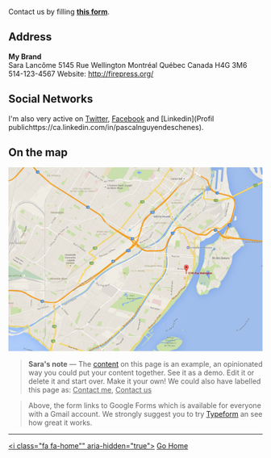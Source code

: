 Contact us by filling [**this form**](http://goo.gl/forms/4B5zzHhXphbtMzh93).

## Address

**My Brand**<br>
Sara Lancôme
5145 Rue Wellington
Montréal Québec Canada H4G 3M6
514-123-4567
Website: http://firepress.org/

## Social Networks

I'm also very active on [Twitter](https://twitter.com/_pascalandy), [Facebook](https://www.facebook.com/pascalandy1) and [Linkedin](Profil publichttps://ca.linkedin.com/in/pascalnguyendeschenes).

## On the map

[![](https://raw.githubusercontent.com/firepress-org/themes-content/master/112_readiness/images/map3.jpg)](https://www.google.ca/maps/@45.4549261,-73.5701503,17z)

> **Sara's note** — The [content](https://github.com/firepress-org/themes-content) on this page is an example, an opinionated way you could put your content together. See it as a demo. Edit it or delete it and start over. Make it your own! We could also have labelled this page as: <ins>Contact me</ins>, <ins>Contact us</ins>

> Above, the form links to Google Forms which is available for everyone with a Gmail account. We strongly suggest you to try [Typeform](http://referral.typeform.com/mQbygCx) an see how great it works.

---

[<i class="fa fa-home"" aria-hidden="true"></i>](/) [Go Home](/)
<br><br>